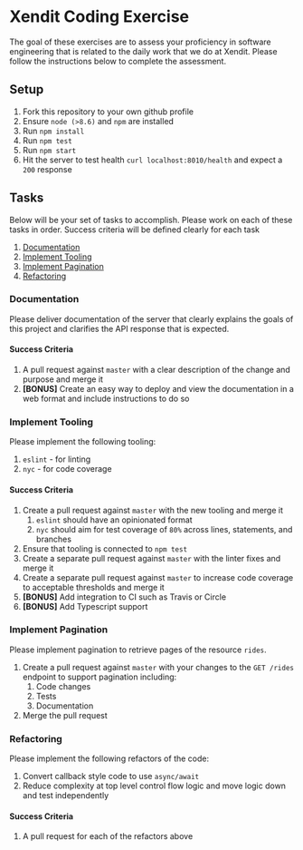 # Xendit Coding Exercise

The goal of these exercises are to assess your proficiency in software engineering that is related to the daily work that we do at Xendit. Please follow the instructions below to complete the assessment.

## Setup

1. Fork this repository to your own github profile
2. Ensure `node (>8.6)` and `npm` are installed
3. Run `npm install`
4. Run `npm test`
5. Run `npm start`
6. Hit the server to test health `curl localhost:8010/health` and expect a `200` response 

## Tasks

Below will be your set of tasks to accomplish. Please work on each of these tasks in order. Success criteria will be defined clearly for each task

1. [Documentation](#documentation)
2. [Implement Tooling](#implement-tooling)
3. [Implement Pagination](#implement-pagination)
4. [Refactoring](#refactoring)

### Documentation

Please deliver documentation of the server that clearly explains the goals of this project and clarifies the API response that is expected.

#### Success Criteria

1. A pull request against `master` with a clear description of the change and purpose and merge it
3. **[BONUS]** Create an easy way to deploy and view the documentation in a web format and include instructions to do so

### Implement Tooling

Please implement the following tooling:

1. `eslint` - for linting
2. `nyc` - for code coverage

#### Success Criteria

1. Create a pull request against `master` with the new tooling and merge it
    1. `eslint` should have an opinionated format
    2. `nyc` should aim for test coverage of `80%` across lines, statements, and branches
2. Ensure that tooling is connected to `npm test`
3. Create a separate pull request against `master` with the linter fixes and merge it
4. Create a separate pull request against `master` to increase code coverage to acceptable thresholds and merge it
5. **[BONUS]** Add integration to CI such as Travis or Circle
6. **[BONUS]** Add Typescript support

### Implement Pagination

Please implement pagination to retrieve pages of the resource `rides`.

1. Create a pull request against `master` with your changes to the `GET /rides` endpoint to support pagination including:
    1. Code changes
    2. Tests
    3. Documentation
2. Merge the pull request

### Refactoring

Please implement the following refactors of the code:

1. Convert callback style code to use `async/await`
2. Reduce complexity at top level control flow logic and move logic down and test independently

#### Success Criteria

1. A pull request for each of the refactors above
